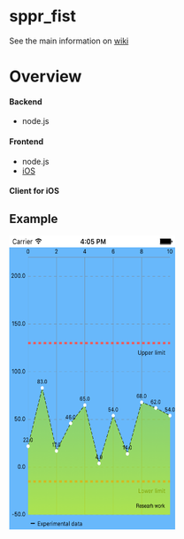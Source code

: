 # sppr_fist

See the main information on [wiki](https://github.com/oipacan/sppr-fist/wiki)

# Overview

#### Backend

* node.js

#### Frontend

* node.js
* [iOS](#ios)

<a name="ios"></a>
#### Client for iOS

## Example

<img src="images/image.png" width="300" height="532" />
